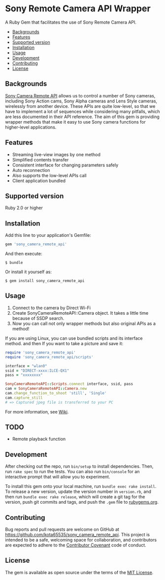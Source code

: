 # Sony Remote Camera API Wrapper

A Ruby Gem that facilitates the use of Sony Remote Camera API.

- [Backgrounds](#backgrounds)
- [Features](#features)
- [Supported version](#supported-version)
- [Installation](#installation)
- [Usage](#usage)
- [Development](#development)
- [Contributing](#contributing)
- [License](#license)


## Backgrounds

[Sony Camera Remote API](https://developer.sony.com/develop/cameras/) allows us to control a number of Sony cameras, including Sony Action cams, Sony Alpha cameras and Lens Style cameras, wirelessly from another device.
These APIs are quite low-level, so that we have to implement a lot of sequences while considering many pitfalls, which are less documented in their API reference.
The aim of this gem is providing wrapper methods that make it easy to use Sony camera functions for higher-level applications.


## Features

* Streaming live-view images by one method
* Simplified contents transfer
* Consistent interface for changing parameters safely
* Auto reconnection
* Also supports the low-level APIs call
* Client application bundled


## Supported version

Ruby 2.0 or higher

## Installation

Add this line to your application's Gemfile:

```ruby
gem 'sony_camera_remote_api'
```

And then execute:

    $ bundle

Or install it yourself as:

    $ gem install sony_camera_remote_api


## Usage

1. Connect to the camera by Direct Wi-Fi
2. Create SonyCameraRemoteAPI::Camera object. It takes a little time because of SSDP search.
3. Now you can call not only wrapper methods but also original APIs as a method!

If you are using Linux, you can use bundled scripts and its interface method.
and then If you want to take a picture and save it:

```ruby
require 'sony_camera_remote_api'
require 'sony_camera_remote_api/scripts'

interface = "wlan0"
ssid = "DIRECT-xxxx:ILCE-QX1"
pass = "xxxxxxxx"

SonyCameraRemoteAPI::Scripts.connect interface, ssid, pass
cam = SonyCameraRemoteAPI::Camera.new
cam.change_function_to_shoot 'still', 'Single'
cam.capture_still
# => Captured jpeg file is transferred to your PC
```

For more information, see [Wiki](https://github.com/kota65535/sony_camera_remote_api/wiki).


## TODO

* Remote playback function


## Development

After checking out the repo, run `bin/setup` to install dependencies. Then, run `rake spec` to run the tests. You can also run `bin/console` for an interactive prompt that will allow you to experiment.

To install this gem onto your local machine, run `bundle exec rake install`. To release a new version, update the version number in `version.rb`, and then run `bundle exec rake release`, which will create a git tag for the version, push git commits and tags, and push the `.gem` file to [rubygems.org](https://rubygems.org).


## Contributing

Bug reports and pull requests are welcome on GitHub at https://github.com/kota65535/sony_camera_remote_api. This project is intended to be a safe, welcoming space for collaboration, and contributors are expected to adhere to the [Contributor Covenant](http://contributor-covenant.org) code of conduct.


## License

The gem is available as open source under the terms of the [MIT License](http://opensource.org/licenses/MIT).
